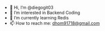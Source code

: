 - 👋 Hi, I’m @diegogit03
- 👀 I’m interested in Backend Coding
- 🌱 I’m currently learning Redis
- 📫 How to reach me: dhom91718@gmail.com
